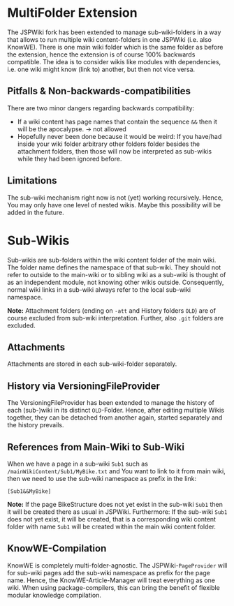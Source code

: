 MultiFolder Extension
========================
The JSPWiki fork has been extended to manage sub-wiki-folders in a way that allows to run multiple 
wiki content-folders in one JSPWiki (i.e. also KnowWE).
There is one main wiki folder which is the same folder as before the extension, hence the extension is of course 100% backwards 
compatible. 
The idea is to consider wikis like modules with dependencies, i.e. one wiki might know (link to) another, but then not vice versa.

Pitfalls & Non-backwards-compatibilities
---------------
There are two minor dangers regarding backwards compatibility:
* If a wiki content has page names that contain the sequence `&&` then it will be the apocalypse. -> not allowed
* Hopefully never been done because it would be weird: If you have/had inside your wiki folder arbitrary other folders folder besides the attachment folders, 
then those will now be interpreted as sub-wikis while they had been ignored before.

Limitations
---------------
The sub-wiki mechanism right now is not (yet) working recursively. Hence, You may only have one level of nested wikis.
Maybe this possibility will be added in the future.

Sub-Wikis
========================
Sub-wikis are sub-folders within the wiki content folder of the main wiki. The folder name defines the namespace of that 
sub-wiki. They should not refer to outside to the main-wiki or to sibling wiki as a sub-wiki is thought of as an 
independent module, not knowing other wikis outside. Consequently, normal wiki links in a sub-wiki always refer to the
local sub-wiki namespace.

__Note:__ Attachment folders (ending on `-att` and History folders `OLD`) are of course excluded from sub-wiki interpretation.
Further, also `.git` folders are excluded.

Attachments
---------------
Attachments are stored in each sub-wiki-folder separately.

History via VersioningFileProvider
---------------
The VersioningFileProvider has been extended to manage the history of each (sub-)wiki in its distinct `OLD`-Folder.
Hence, after editing multiple Wikis together, they can be detached from another again, started separately and the history
prevails.

References from Main-Wiki to Sub-Wiki
---------------------------------------
When we have a page in a sub-wiki `Sub1` such as `/mainWikiContent/Sub1/MyBike.txt` and You want to link to it from
main wiki, then we need to use the sub-wiki namespace as prefix in the link:

```
[Sub1&&MyBike]
```

__Note:__ If the page BikeStructure does not yet exist in the sub-wiki `Sub1` then it will be created there as usual in JSPWiki.
Furthermore: If the sub-wiki `Sub1` does not yet exist, it will be created, that is a corresponding wiki content folder with
name `Sub1` will be created within the main wiki content folder.


KnowWE-Compilation
-------------------
KnowWE is completely multi-folder-agnostic. The JSPWiki-`PageProvider` will for sub-wiki pages add
the sub-wiki namespace as prefix for the page name. Hence, the KnowWE-Article-Manager will treat everything as one wiki.
When using package-compilers, this can bring the benefit of flexible modular knowledge compilation.
